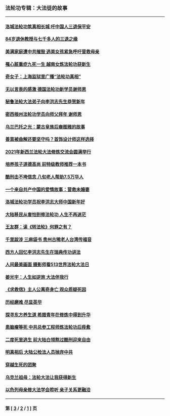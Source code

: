 ### 法轮功专辑：大法徒的故事
---
#### [洛城法轮功筑真相长城 吁中国人三退保平安](../../pages/nf1147481/n13892471.md?01160430) 
#### [84岁退休教授与七千多人的三退之缘](../../pages/nf1147481/n13796650.md?01160430) 
#### [美满家庭遭中共摧毁 逃美女孩紧急呼吁营救母亲](../../pages/nf1147481/n13792859.md?01160430) 
#### [罹心脏重症九死一生 越南女炼法轮功获新生](../../pages/nf1147481/n13732766.md?01160430) 
#### [奇女子：上海监狱里广播“法轮功真相”](../../pages/nf1147481/n13726443.md?01160430) 
#### [无以言表的感激 德国法轮功新学员谢师恩](../../pages/nf1147481/n13543790.md?01160430) 
#### [秘鲁法轮大法弟子向李洪志先生恭贺新年](../../pages/nf1147481/n13540182.md?01160430) 
#### [密西根州法轮功学员向师父拜年 谢师恩](../../pages/nf1147481/n13538183.md?01160430) 
#### [乌兰巴托之光：蒙古皇族后裔图雅的故事](../../pages/nf1147481/n13155759.md?01160430) 
#### [善意被曲解还要坚守吗？首饰设计师这样选择](../../pages/nf1147481/n13077575.md?01160430) 
#### [2021年新西兰法轮大法修炼交流会圆满举行](../../pages/nf1147481/n13033149.md?01160430) 
#### [培养孩子道德高尚 前特级教师推荐一本书](../../pages/nf1147481/n12938640.md?01160430) 
#### [酷刑击不垮信念 八旬老人帮助7.5万华人](../../pages/nf1147481/n12880712.md?01160430) 
#### [一个来自共产中国的爱情故事：营救未婚妻](../../pages/nf1147481/n12778386.md?01160430) 
#### [洛城法轮功学员祝李洪志大师中国新年好](../../pages/nf1147481/n12724685.md?01160430) 
#### [大陆移民从害怕到修法轮功 人生不再迷茫](../../pages/nf1147481/n12414325.md?01160430) 
#### [王友群：读《转法轮》何罪之有？](../../pages/nf1147481/n12408647.md?01160430) 
#### [千里跋涉 三麻袋书 贵州古稀老人台湾传福音](../../pages/nf1147481/n12198750.md?01160430) 
#### [西方人回忆李洪志先生在瑞典传功讲法](../../pages/nf1147481/n12099607.md?01160430) 
#### [人间最美画面 摄影师看513世界法轮大法日](../../pages/nf1147481/n12094118.md?01160430) 
#### [姜光宇：人生如逆旅 大法伴我行](../../pages/nf1147481/n12088664.md?01160430) 
#### [《求救信》主人公离奇身亡 观众质疑死因](../../pages/nf1147481/n11845215.md?01160430) 
#### [历经磨难 尽显英华](../../pages/nf1147481/n11723297.md?01160430) 
#### [探寻东方养生道 希腊青年在修炼中得到升华](../../pages/nf1147481/n11494502.md?01160430) 
#### [患脑瘤等死 中共总参工程师炼法轮功后痊愈](../../pages/nf1147481/n11466682.md?01160430) 
#### [二度死里逃生 前大陆白领熬过酷刑迎来自由](../../pages/nf1147481/n11368594.md?01160430) 
#### [明真相后 大陆公检法人员抛弃中共](../../pages/nf1147481/n11358618.md?01160430) 
#### [穿越生死的团聚](../../pages/nf1147481/n11258922.md?01160430) 
#### [乌克兰祖母：法轮大法让我获得新生](../../pages/nf1147481/n11269457.md?01160430) 
#### [以色列母亲修大法学会聆听 亲子关系更融洽](../../pages/nf1147481/n11268195.md?01160430) 

---
#### 第 [ [3](./3.md?01160430) / [2](./2.md?01160430) / [1](./1.md?01160430) ] 页
